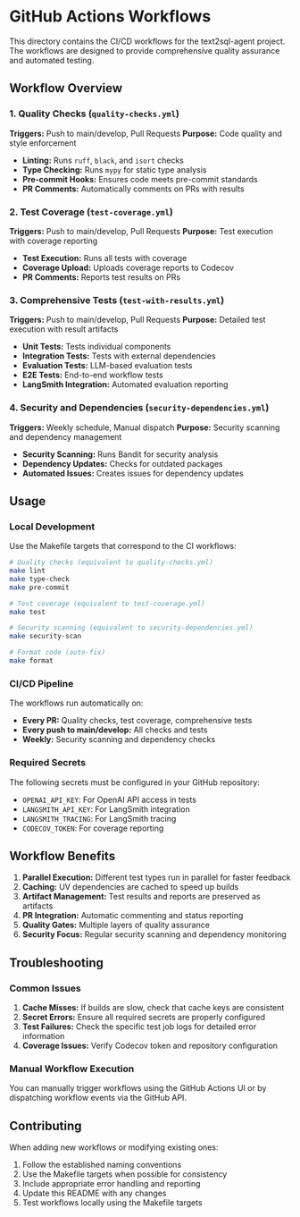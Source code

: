 # GitHub Actions Workflows

This directory contains the CI/CD workflows for the text2sql-agent project. The workflows are designed to provide comprehensive quality assurance and automated testing.

## Workflow Overview

### 1. Quality Checks (`quality-checks.yml`)
**Triggers:** Push to main/develop, Pull Requests
**Purpose:** Code quality and style enforcement

- **Linting:** Runs `ruff`, `black`, and `isort` checks
- **Type Checking:** Runs `mypy` for static type analysis
- **Pre-commit Hooks:** Ensures code meets pre-commit standards
- **PR Comments:** Automatically comments on PRs with results

### 2. Test Coverage (`test-coverage.yml`)
**Triggers:** Push to main/develop, Pull Requests
**Purpose:** Test execution with coverage reporting

- **Test Execution:** Runs all tests with coverage
- **Coverage Upload:** Uploads coverage reports to Codecov
- **PR Comments:** Reports test results on PRs

### 3. Comprehensive Tests (`test-with-results.yml`)
**Triggers:** Push to main/develop, Pull Requests
**Purpose:** Detailed test execution with result artifacts

- **Unit Tests:** Tests individual components
- **Integration Tests:** Tests with external dependencies
- **Evaluation Tests:** LLM-based evaluation tests
- **E2E Tests:** End-to-end workflow tests
- **LangSmith Integration:** Automated evaluation reporting

### 4. Security and Dependencies (`security-dependencies.yml`)
**Triggers:** Weekly schedule, Manual dispatch
**Purpose:** Security scanning and dependency management

- **Security Scanning:** Runs Bandit for security analysis
- **Dependency Updates:** Checks for outdated packages
- **Automated Issues:** Creates issues for dependency updates

## Usage

### Local Development
Use the Makefile targets that correspond to the CI workflows:

```bash
# Quality checks (equivalent to quality-checks.yml)
make lint
make type-check
make pre-commit

# Test coverage (equivalent to test-coverage.yml)
make test

# Security scanning (equivalent to security-dependencies.yml)
make security-scan

# Format code (auto-fix)
make format
```

### CI/CD Pipeline
The workflows run automatically on:
- **Every PR:** Quality checks, test coverage, comprehensive tests
- **Every push to main/develop:** All checks and tests
- **Weekly:** Security scanning and dependency checks

### Required Secrets
The following secrets must be configured in your GitHub repository:

- `OPENAI_API_KEY`: For OpenAI API access in tests
- `LANGSMITH_API_KEY`: For LangSmith integration
- `LANGSMITH_TRACING`: For LangSmith tracing
- `CODECOV_TOKEN`: For coverage reporting

## Workflow Benefits

1. **Parallel Execution:** Different test types run in parallel for faster feedback
2. **Caching:** UV dependencies are cached to speed up builds
3. **Artifact Management:** Test results and reports are preserved as artifacts
4. **PR Integration:** Automatic commenting and status reporting
5. **Quality Gates:** Multiple layers of quality assurance
6. **Security Focus:** Regular security scanning and dependency monitoring

## Troubleshooting

### Common Issues

1. **Cache Misses:** If builds are slow, check that cache keys are consistent
2. **Secret Errors:** Ensure all required secrets are properly configured
3. **Test Failures:** Check the specific test job logs for detailed error information
4. **Coverage Issues:** Verify Codecov token and repository configuration

### Manual Workflow Execution
You can manually trigger workflows using the GitHub Actions UI or by dispatching workflow events via the GitHub API.

## Contributing

When adding new workflows or modifying existing ones:

1. Follow the established naming conventions
2. Use the Makefile targets when possible for consistency
3. Include appropriate error handling and reporting
4. Update this README with any changes
5. Test workflows locally using the Makefile targets
